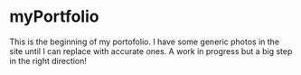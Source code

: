 # myPortfolio

This is the beginning of my portofolio. I have some generic photos in the site until I can replace with accurate ones. A work in progress but a big step in the right direction! 
